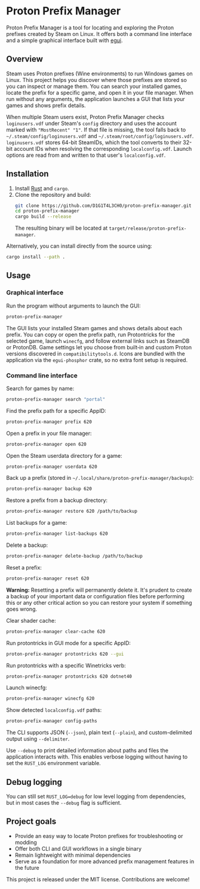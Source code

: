 # Proton Prefix Manager

Proton Prefix Manager is a tool for locating and exploring the Proton prefixes created by Steam on Linux. It offers both a command line interface and a simple graphical interface built with [egui](https://github.com/emilk/egui).

## Overview

Steam uses Proton prefixes (Wine environments) to run Windows games on Linux. This project helps you discover where those prefixes are stored so you can inspect or manage them. You can search your installed games, locate the prefix for a specific game, and open it in your file manager. When run without any arguments, the application launches a GUI that lists your games and shows prefix details.

When multiple Steam users exist, Proton Prefix Manager checks `loginusers.vdf` under Steam's `config` directory and uses the account marked with `"MostRecent" "1"`. If that file is missing, the tool falls back to `~/.steam/config/loginusers.vdf` and `~/.steam/root/config/loginusers.vdf`. `loginusers.vdf` stores 64-bit SteamIDs, which the tool converts to their 32-bit account IDs when resolving the corresponding `localconfig.vdf`. Launch options are read from and written to that user's `localconfig.vdf`.

## Installation

1. Install [Rust](https://www.rust-lang.org/tools/install) and `cargo`.
2. Clone the repository and build:
   ```bash
   git clone https://github.com/D1G1T4L3CH0/proton-prefix-manager.git
   cd proton-prefix-manager
   cargo build --release
   ```
   The resulting binary will be located at `target/release/proton-prefix-manager`.

Alternatively, you can install directly from the source using:

```bash
cargo install --path .
```

## Usage

### Graphical interface

Run the program without arguments to launch the GUI:

```bash
proton-prefix-manager
```

The GUI lists your installed Steam games and shows details about each prefix. You can copy or open the prefix path, run Protontricks for the selected game, launch `winecfg`, and follow external links such as SteamDB or ProtonDB. Game settings let you choose from built‑in and custom Proton versions discovered in `compatibilitytools.d`.
Icons are bundled with the application via the `egui-phosphor` crate, so no extra font setup is required.

### Command line interface

Search for games by name:

```bash
proton-prefix-manager search "portal"
```

Find the prefix path for a specific AppID:

```bash
proton-prefix-manager prefix 620
```

Open a prefix in your file manager:

```bash
proton-prefix-manager open 620
```

Open the Steam userdata directory for a game:

```bash
proton-prefix-manager userdata 620
```

Back up a prefix (stored in `~/.local/share/proton-prefix-manager/backups`):

```bash
proton-prefix-manager backup 620
```

Restore a prefix from a backup directory:

```bash
proton-prefix-manager restore 620 /path/to/backup
```

List backups for a game:

```bash
proton-prefix-manager list-backups 620
```

Delete a backup:

```bash
proton-prefix-manager delete-backup /path/to/backup
```

Reset a prefix:

```bash
proton-prefix-manager reset 620
```
**Warning:** Resetting a prefix will permanently delete it. It's prudent to create a backup of your important data or configuration files before performing this or any other critical action so you can restore your system if something goes wrong.

Clear shader cache:

```bash
proton-prefix-manager clear-cache 620
```

Run protontricks in GUI mode for a specific AppID:

```bash
proton-prefix-manager protontricks 620 --gui
```

Run protontricks with a specific Winetricks verb:

```bash
proton-prefix-manager protontricks 620 dotnet40
```

Launch winecfg:

```bash
proton-prefix-manager winecfg 620
```

Show detected `localconfig.vdf` paths:

```bash
proton-prefix-manager config-paths
```

The CLI supports JSON (`--json`), plain text (`--plain`), and custom-delimited output using `--delimiter`.

Use `--debug` to print detailed information about paths and files the application interacts with. This enables verbose logging without having to set the `RUST_LOG` environment variable.


## Debug logging

You can still set `RUST_LOG=debug` for low level logging from dependencies, but in most cases the `--debug` flag is sufficient.

## Project goals

- Provide an easy way to locate Proton prefixes for troubleshooting or modding
- Offer both CLI and GUI workflows in a single binary
- Remain lightweight with minimal dependencies
- Serve as a foundation for more advanced prefix management features in the future

This project is released under the MIT license. Contributions are welcome!

